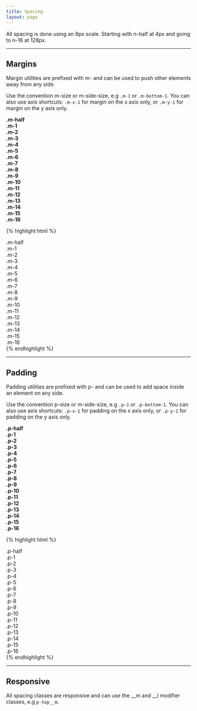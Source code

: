 ```yaml
---
title: Spacing
layout: page
---
```


<p class="t-4">All spacing is done using an 8px scale. Starting with n-half at 4px and going to n-16 at 128px.</p>

<hr />

## Margins
<p class="t-4">Margin utilities are prefixed with m- and can be used to push other elements away from any side.</p>

<p>Use the convention m-size or m-side-size, e.g <code>.m-1</code> or <code>.m-bottom-1</code>. You can also use axis shortcuts: <code>.m-x-1</code> for margin on the x axis only, or <code>.m-y-1</code> for margin on the y axis only.</p>
<div class="p-2 bg-c-g100 m-bottom">
	<div class="p-1 bg-c-g200 m-bottom-half"><strong>.m-half</strong></div>
	<div class="p-1 bg-c-g200 m-bottom-1"><strong>.m-1</strong></div>
	<div class="p-1 bg-c-g200 m-bottom-2"><strong>.m-2</strong></div>
	<div class="p-1 bg-c-g200 m-bottom-3"><strong>.m-3</strong></div>
	<div class="p-1 bg-c-g200 m-bottom-4"><strong>.m-4</strong></div>
	<div class="p-1 bg-c-g200 m-bottom-5"><strong>.m-5</strong></div>
	<div class="p-1 bg-c-g200 m-bottom-6"><strong>.m-6</strong></div>
	<div class="p-1 bg-c-g200 m-bottom-7"><strong>.m-7</strong></div>
	<div class="p-1 bg-c-g200 m-bottom-8"><strong>.m-8</strong></div>
	<div class="p-1 bg-c-g200 m-bottom-9"><strong>.m-9</strong></div>
	<div class="p-1 bg-c-g200 m-bottom-10"><strong>.m-10</strong></div>
	<div class="p-1 bg-c-g200 m-bottom-11"><strong>.m-11</strong></div>
	<div class="p-1 bg-c-g200 m-bottom-12"><strong>.m-12</strong></div>
	<div class="p-1 bg-c-g200 m-bottom-13"><strong>.m-13</strong></div>
	<div class="p-1 bg-c-g200 m-bottom-14"><strong>.m-14</strong></div>
	<div class="p-1 bg-c-g200 m-bottom-15"><strong>.m-15</strong></div>
	<div class="p-1 bg-c-g200 m-bottom-16"><strong>.m-16</strong></div>
</div>

{% highlight html %}
<div class="m-half">.m-half</div>
<div class="m-1">.m-1</div>
<div class="m-2">.m-2</div>
<div class="m-3">.m-3</div>
<div class="m-4">.m-4</div>
<div class="m-5">.m-5</div>
<div class="m-6">.m-6</div>
<div class="m-7">.m-7</div>
<div class="m-8">.m-8</div>
<div class="m-9">.m-9</div>
<div class="m-10">.m-10</div>
<div class="m-11">.m-11</div>
<div class="m-12">.m-12</div>
<div class="m-13">.m-13</div>
<div class="m-14">.m-14</div>
<div class="m-15">.m-15</div>
<div class="m-16">.m-16</div>
{% endhighlight %}

<hr />

## Padding
<p class="t-l">Padding utilities are prefixed with p- and can be used to add space inside an element on any side.</p>

<p>Use the convention p-size or m-side-size, e.g <code>.p-1</code> or <code>.p-bottom-1</code>. You can also use axis shortcuts: <code>.p-x-1</code> for padding on the x axis only, or <code>.p-y-1</code> for padding on the y axis only.</p>

<div class="p-2 bg-c-g100 m-bottom">
	<div class="m-bottom-1 bg-c-g200 p-half"><strong>.p-half</strong></div>
	<div class="m-bottom-1 bg-c-g200 p-1"><strong>.p-1</strong></div>
	<div class="m-bottom-1 bg-c-g200 p-2"><strong>.p-2</strong></div>
	<div class="m-bottom-1 bg-c-g200 p-3"><strong>.p-3</strong></div>
	<div class="m-bottom-1 bg-c-g200 p-4"><strong>.p-4</strong></div>
	<div class="m-bottom-1 bg-c-g200 p-5"><strong>.p-5</strong></div>
	<div class="m-bottom-1 bg-c-g200 p-6"><strong>.p-6</strong></div>
	<div class="m-bottom-1 bg-c-g200 p-7"><strong>.p-7</strong></div>
	<div class="m-bottom-1 bg-c-g200 p-8"><strong>.p-8</strong></div>
	<div class="m-bottom-1 bg-c-g200 p-9"><strong>.p-9</strong></div>
	<div class="m-bottom-1 bg-c-g200 p-10"><strong>.p-10</strong></div>
	<div class="m-bottom-1 bg-c-g200 p-11"><strong>.p-11</strong></div>
	<div class="m-bottom-1 bg-c-g200 p-12"><strong>.p-12</strong></div>
	<div class="m-bottom-1 bg-c-g200 p-13"><strong>.p-13</strong></div>
	<div class="m-bottom-1 bg-c-g200 p-14"><strong>.p-14</strong></div>
	<div class="m-bottom-1 bg-c-g200 p-15"><strong>.p-15</strong></div>
	<div class="m-bottom-1 bg-c-g200 p-16"><strong>.p-16</strong></div>
</div>

{% highlight html %}
<div class="p-half">.p-half</div>
<div class="p-1">.p-1</div>
<div class="p-2">.p-2</div>
<div class="p-3">.p-3</div>
<div class="p-4">.p-4</div>
<div class="p-5">.p-5</div>
<div class="p-6">.p-6</div>
<div class="p-7">.p-7</div>
<div class="p-8">.p-8</div>
<div class="p-9">.p-9</div>
<div class="p-10">.p-10</div>
<div class="p-11">.p-11</div>
<div class="p-12">.p-12</div>
<div class="p-13">.p-13</div>
<div class="p-14">.p-14</div>
<div class="p-15">.p-15</div>
<div class="p-16">.p-16</div>
{% endhighlight %}

<hr />

## Responsive

All spacing classes are responsive and can use the __m and __l modifier classes, e.g `p-top__m`.
